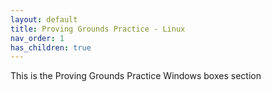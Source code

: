 ```yaml
---
layout: default
title: Proving Grounds Practice - Linux
nav_order: 1
has_children: true
---
```


This is the Proving Grounds Practice Windows boxes section
